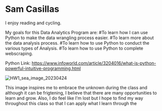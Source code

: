 # Sam Casillas

I enjoy reading and cycling.

My goals for this Data Analytics Program are:
  #To learn how I can use Python to make the data wrangling process easier.
  #To learn more about the data analysis process.
  #To learn how to use Python to conduct the various types of Analysis.
  #To learn how to use Python to complete webscraping.
  
Python Link: https://www.infoworld.com/article/3204016/what-is-python-powerful-intuitive-programming.html



![HW1_sea_image_20230424](https://user-images.githubusercontent.com/124643458/234150871-40b40701-649a-423b-85a3-8f80af774feb.jpg)

This image inspires me to embrace the unknown during the class and although it can be frigtening, I believe that there are 
many opportunities to learn and grow. Also, I do feel like I'm lost but I hope to find my way throughout this class so that I can
apply what I learn through the 
